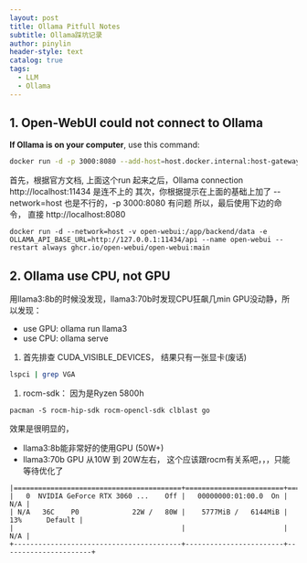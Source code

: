 ```yaml
---
layout: post
title: Ollama Pitfull Notes
subtitle: Ollama踩坑记录
author: pinylin
header-style: text
catalog: true
tags:
  - LLM
  - Ollama
---
```


## 1. Open-WebUI could not connect to Ollama

**If Ollama is on your computer**, use this command:
```sh
docker run -d -p 3000:8080 --add-host=host.docker.internal:host-gateway -v open-webui:/app/backend/data --name open-webui --restart always ghcr.io/open-webui/open-webui:main
```

首先，根据官方文档, 上面这个run 起来之后，Ollama connection http://localhost:11434 是连不上的
其次，你根据提示在上面的基础上加了  --network=host 也是不行的，-p 3000:8080 有问题
所以，最后使用下边的命令， 直接 http://localhost:8080

```
docker run -d --network=host -v open-webui:/app/backend/data -e OLLAMA_API_BASE_URL=http://127.0.0.1:11434/api --name open-webui --restart always ghcr.io/open-webui/open-webui:main
```

## 2. Ollama use CPU, not GPU

用llama3:8b的时候没发现，llama3:70b时发现CPU狂飙几min GPU没动静，所以发现：

- use GPU:  ollama run llama3
- use CPU:  ollama serve

1. 首先排查 CUDA_VISIBLE_DEVICES， 结果只有一张显卡(废话)
 ```sh
 lspci | grep VGA	
 ```
1. rocm-sdk： 因为是Ryzen 5800h
```
pacman -S rocm-hip-sdk rocm-opencl-sdk clblast go
```

效果是很明显的，
- llama3:8b能非常好的使用GPU (50W+)
- llama3:70b GPU 从10W 到 20W左右， 这个应该跟rocm有关系吧，，，只能等待优化了

```
|=========================================+========================+======================|
|   0  NVIDIA GeForce RTX 3060 ...    Off |   00000000:01:00.0  On |                  N/A |
| N/A   36C    P0             22W /   80W |    5777MiB /   6144MiB |     13%      Default |
|                                         |                        |                  N/A |
+-----------------------------------------+------------------------+----------------------+
```